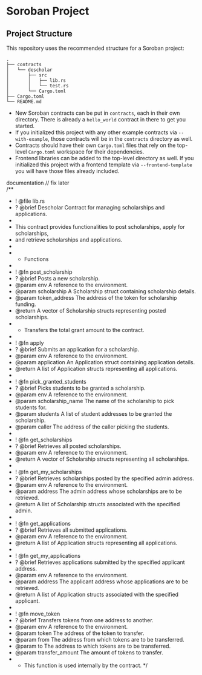# Soroban Project

## Project Structure

This repository uses the recommended structure for a Soroban project:

```text
.
├── contracts
│   └── descholar
│       ├── src
│       │   ├── lib.rs
│       │   └── test.rs
│       └── Cargo.toml
├── Cargo.toml
└── README.md
```

- New Soroban contracts can be put in `contracts`, each in their own directory. There is already a `hello_world` contract in there to get you started.
- If you initialized this project with any other example contracts via `--with-example`, those contracts will be in the `contracts` directory as well.
- Contracts should have their own `Cargo.toml` files that rely on the top-level `Cargo.toml` workspace for their dependencies.
- Frontend libraries can be added to the top-level directory as well. If you initialized this project with a frontend template via `--frontend-template` you will have those files already included.

documentation // fix later <br>
/\*\*

- ! @file lib.rs
- ? @brief Descholar Contract for managing scholarships and applications.
-
- This contract provides functionalities to post scholarships, apply for scholarships,
- and retrieve scholarships and applications.
-
- - Functions
-
- ! @fn post_scholarship
- ? @brief Posts a new scholarship.
- @param env A reference to the environment.
- @param scholarship A Scholarship struct containing scholarship details.
- @param token_address The address of the token for scholarship funding.
- @return A vector of Scholarship structs representing posted scholarships.
- - Transfers the total grant amount to the contract.
-
- ! @fn apply
- ? @brief Submits an application for a scholarship.
- @param env A reference to the environment.
- @param application An Application struct containing application details.
- @return A list of Application structs representing all applications.
-
- ! @fn pick_granted_students
- ? @brief Picks students to be granted a scholarship.
- @param env A reference to the environment.
- @param scholarship_name The name of the scholarship to pick students for.
- @param students A list of student addresses to be granted the scholarship.
- @param caller The address of the caller picking the students.
-
- ! @fn get_scholarships
- ? @brief Retrieves all posted scholarships.
- @param env A reference to the environment.
- @return A vector of Scholarship structs representing all scholarships.
-
- ! @fn get_my_scholarships
- ? @brief Retrieves scholarships posted by the specified admin address.
- @param env A reference to the environment.
- @param address The admin address whose scholarships are to be retrieved.
- @return A list of Scholarship structs associated with the specified admin.
-
- ! @fn get_applications
- ? @brief Retrieves all submitted applications.
- @param env A reference to the environment.
- @return A list of Application structs representing all applications.
-
- ! @fn get_my_applications
- ? @brief Retrieves applications submitted by the specified applicant address.
- @param env A reference to the environment.
- @param address The applicant address whose applications are to be retrieved.
- @return A list of Application structs associated with the specified applicant.
-
- ! @fn move_token
- ? @brief Transfers tokens from one address to another.
- @param env A reference to the environment.
- @param token The address of the token to transfer.
- @param from The address from which tokens are to be transferred.
- @param to The address to which tokens are to be transferred.
- @param transfer_amount The amount of tokens to transfer.
- - This function is used internally by the contract.
    \*/
